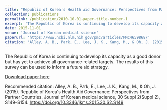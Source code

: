 ```yaml
---
title: "Republic of Korea's Health Aid Governance: Perspectives from Partner Countries"
collection: publications
permalink: /publication/2010-10-01-paper-title-number-1
excerpt: 'The Republic of Korea is continuing to develop its capacity as a good donor but has yet to achieve all governance-related targets. The results of this survey can be used to inform a future aid strategy.'
date: 2015-11-01
venue: 'Journal of Korean medical science'
paperurl: 'https://www.ncbi.nlm.nih.gov/pmc/articles/PMC4659868/'
citation: 'Alley, A. B., Park, E., Lee, J. K., Kang, M., & Oh, J. (2015). Republic of Korea's Health Aid Governance: Perspectives from Partner Countries. Journal of Korean medical science, 30 Suppl 2(Suppl 2), S149–S154.'
---
```

The Republic of Korea is continuing to develop its capacity as a good donor but has yet to achieve all governance-related targets. The results of this survey can be used to inform a future aid strategy.

[Download paper here](https://www.ncbi.nlm.nih.gov/pmc/articles/PMC4659868/pdf/jkms-30-S149.pdf)

Recommended citation: Alley, A. B., Park, E., Lee, J. K., Kang, M., & Oh, J. (2015). Republic of Korea's Health Aid Governance: Perspectives from Partner Countries. Journal of Korean medical science, 30 Suppl 2(Suppl 2), S149–S154. https://doi.org/10.3346/jkms.2015.30.S2.S149
